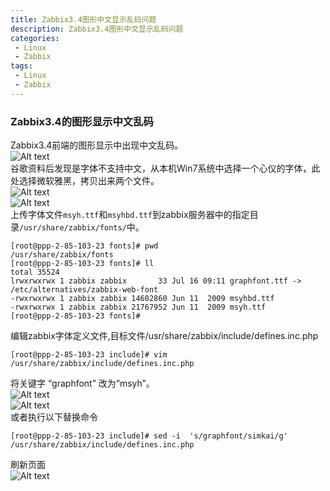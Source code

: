 ```yaml
---
title: Zabbix3.4图形中文显示乱码问题
description: Zabbix3.4图形中文显示乱码问题
categories:
 - Linux
 - Zabbix
tags:
 - Linux  
 - Zabbix
---   
```

### Zabbix3.4的图形显示中文乱码   
Zabbix3.4前端的图形显示中出现中文乱码。  
![Alt text](http://p92ijvt1x.bkt.clouddn.com/zabbix_luanma_001.png "图形显示乱码")  
谷歌资料后发现是字体不支持中文，从本机Win7系统中选择一个心仪的字体，此处选择微软雅黑，拷贝出来两个文件。  
![Alt text](http://p92ijvt1x.bkt.clouddn.com/zabbix_luanma_005.png "Win7系统字体库")  
![Alt text](http://p92ijvt1x.bkt.clouddn.com/zabbix_luanma_006.png "微软雅黑字体文件")  
上传字体文件```msyh.ttf```和```msyhbd.ttf```到zabbix服务器中的指定目录```/usr/share/zabbix/fonts/```中。  
```shell  
[root@ppp-2-85-103-23 fonts]# pwd
/usr/share/zabbix/fonts
[root@ppp-2-85-103-23 fonts]# ll
total 35524
lrwxrwxrwx 1 zabbix zabbix       33 Jul 16 09:11 graphfont.ttf -> /etc/alternatives/zabbix-web-font
-rwxrwxrwx 1 zabbix zabbix 14602860 Jun 11  2009 msyhbd.ttf
-rwxrwxrwx 1 zabbix zabbix 21767952 Jun 11  2009 msyh.ttf
[root@ppp-2-85-103-23 fonts]# 
```  
编辑zabbix字体定义文件,目标文件/usr/share/zabbix/include/defines.inc.php  
```shell  
[root@ppp-2-85-103-23 include]# vim /usr/share/zabbix/include/defines.inc.php  
```  
将关键字 “graphfont” 改为“msyh”。  
![Alt text](http://p92ijvt1x.bkt.clouddn.com/zabbix_luanma_002.png)  
![Alt text](http://p92ijvt1x.bkt.clouddn.com/zabbix_luanma_003.png)  
或者执行以下替换命令  
```shell  
[root@ppp-2-85-103-23 include]# sed -i  's/graphfont/simkai/g'  /usr/share/zabbix/include/defines.inc.php  
```  
刷新页面  
![Alt text](http://p92ijvt1x.bkt.clouddn.com/zabbix_luanma_004.png)  
